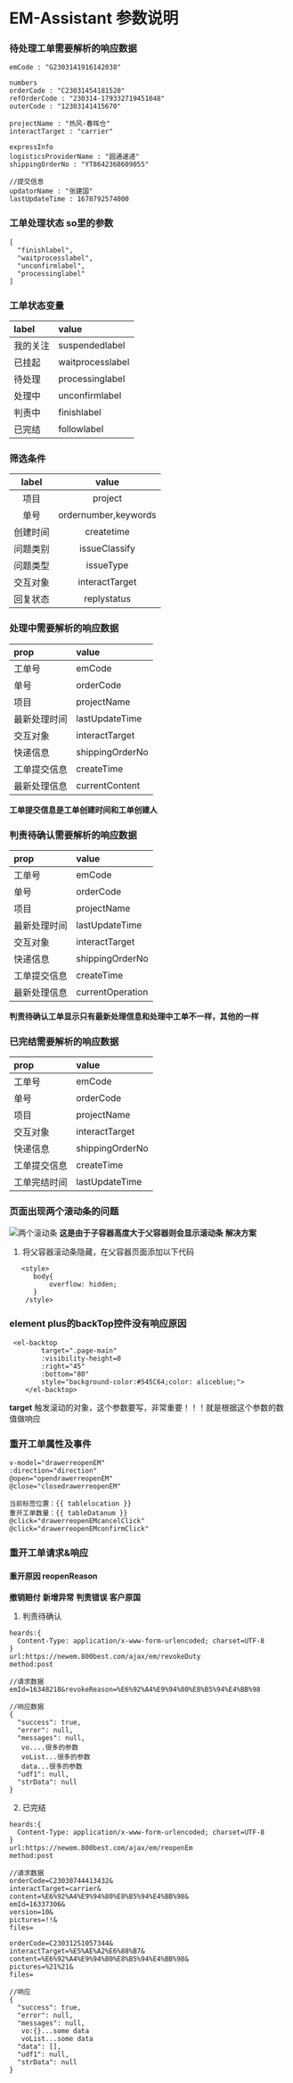 # EM-Assistant 参数说明
### 待处理工单需要解析的响应数据
```
emCode : "G2303141916142038"

numbers
orderCode : "C23031454181520"
refOrderCode : "230314-179332719451048"
outerCode : "12303141415670"

projectName : "热风-春晖仓"
interactTarget : "carrier"

expressInfo
logisticsProviderName : "圆通速递"
shippingOrderNo : "YT8642368609055"

//提交信息
updatorName : "张建国"
lastUpdateTime : 1678792574000
```
### 工单处理状态 so里的参数
```
[
  "finishlabel",
  "waitprocesslabel",
  "unconfirmlabel",
  "processinglabel"
]
```
 ### 工单状态变量
| label | value |
| :--- | :---- |
| 我的关注| suspendedlabel|
| 已挂起| waitprocesslabel|
| 待处理| processinglabel|
| 处理中| unconfirmlabel|
| 判责中| finishlabel|
| 已完结| followlabel|

### 筛选条件
|label|value|
|:---:|:---:|
| 项目 |project|
| 单号 |ordernumber,keywords|
| 创建时间 |createtime|
| 问题类别 |issueClassify|
| 问题类型 |issueType|
| 交互对象 |interactTarget|
| 回复状态 |replystatus|
### 处理中需要解析的响应数据
|prop|value|
|:---|:---|
| 工单号| emCode|
| 单号|orderCode |
| 项目|projectName |
| 最新处理时间| lastUpdateTime |
| 交互对象|interactTarget |
| 快递信息|shippingOrderNo |
| 工单提交信息| createTime |
| 最新处理信息| currentContent |

**工单提交信息是工单创建时间和工单创建人**

### 判责待确认需要解析的响应数据
|prop|value|
|:---|:---|
| 工单号| emCode|
| 单号|orderCode |
| 项目|projectName |
| 最新处理时间| lastUpdateTime |
| 交互对象|interactTarget |
| 快递信息|shippingOrderNo |
| 工单提交信息| createTime |
| 最新处理信息| currentOperation |

**判责待确认工单显示只有最新处理信息和处理中工单不一样，其他的一样**

### 已完结需要解析的响应数据
|prop|value|
|:---|:---|
| 工单号| emCode|
| 单号|orderCode |
| 项目|projectName |
| 交互对象|interactTarget |
| 快递信息|shippingOrderNo |
| 工单提交信息| createTime |
| 工单完结时间| lastUpdateTime |

### 页面出现两个滚动条的问题
![两个滚动条](https://raw.githubusercontent.com/liooes/images/main/markdown20230317020607.png)
**这是由于子容器高度大于父容器则会显示滚动条**
**解决方案**
1. 将父容器滚动条隐藏，在父容器页面添加以下代码
```
   <style>
      body{
          overflow: hidden;
      }
    /style>
```
### element plus的backTop控件没有响应原因
```
 <el-backtop 
        target=".page-main"
        :visibility-height=0
        :right="45" 
        :bottom="80"
        style="background-color:#545C64;color: aliceblue;">
    </el-backtop>
```
**target**	触发滚动的对象，这个参数要写，非常重要！！！就是根据这个参数的数值做响应


### 重开工单属性及事件
```
v-model="drawerreopenEM"
:direction="direction" 
@open="opendrawerreopenEM"
@close="closedrawerreopenEM"

当前标签位置：{{ tablelocation }}
重开工单数量：{{ tableDatanum }}
@click="drawerreopenEMcancelClick"
@click="drawerreopenEMconfirmClick"
```
### 重开工单请求&响应
#### 重开原因 reopenReason
**撤销赔付**
**新增异常**
**判责错误**
**客户原国**

1. 判责待确认
```
heards:{
  Content-Type: application/x-www-form-urlencoded; charset=UTF-8
}
url:https://newem.800best.com/ajax/em/revokeDuty
method:post

//请求数据
emId=16348218&revokeReason=%E6%92%A4%E9%94%80%E8%B5%94%E4%BB%98

//响应数据
{
  "success": true,
  "error": null,
  "messages": null,
   vo....很多的参数
   voList...很多的参数
   data...很多的参数
  "udf1": null,
  "strData": null
}    
```
2. 已完结
```
heards:{
  Content-Type: application/x-www-form-urlencoded; charset=UTF-8
}
url:https://newem.800best.com/ajax/em/reopenEm
method:post

//请求数据
orderCode=C23030744413432&
interactTarget=carrier&
content=%E6%92%A4%E9%94%80%E8%B5%94%E4%BB%98&
emId=16337306&
version=10&
pictures=!!&
files=

orderCode=C23031251057344&
interactTarget=%E5%AE%A2%E6%88%B7&
content=%E6%92%A4%E9%94%80%E8%B5%94%E4%BB%98&
pictures=%21%21&
files=

//响应
{
  "success": true,
  "error": null,
  "messages": null,
   vo:{}...some data
   voList...some data
  "data": [],
  "udf1": null,
  "strData": null
}
```




